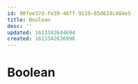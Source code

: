 ```yaml
---
id: 90fee37d-fe39-46ff-9119-85d624c484e5
title: Boolean
desc: ''
updated: 1613342644694
created: 1613342636996
---
```


# Boolean
